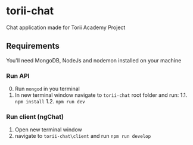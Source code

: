 # torii-chat
Chat application made for Torii Academy Project

## Requirements
You'll need MongoDB, NodeJs and nodemon installed on your machine

### Run API
0. Run ``mongod`` in you terminal
1. In new terminal window navigate to ``torii-chat`` root folder and run:
1.1. ``npm install``
1.2. ``npm run dev``

### Run client (ngChat)
1. Open new terminal window
2. navigate to ``torii-chat\client`` and run ``npm run develop``